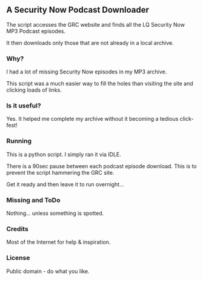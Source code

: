 ## A Security Now Podcast Downloader

The script accesses the GRC website and finds all the LQ Security Now MP3 Podcast episodes.

It then downloads only those that are not already in a local archive.

### Why?
I had a lot of missing Security Now episodes in my MP3 archive.

This script was a much easier way to fill the holes than visiting the site and clicking loads of links. 

### Is it useful?
Yes. It helped me complete my archive without it becoming a tedious click-fest!

### Running
This is a python script. I simply ran it via IDLE.

There is a 90sec pause between each podcast episode download. This is to prevent the script hammering the GRC site.

Get it ready and then leave it to run overnight...

### Missing and ToDo
Nothing... unless something is spotted.

### Credits
Most of the Internet for help & inspiration.

### License
Public domain - do what you like.
